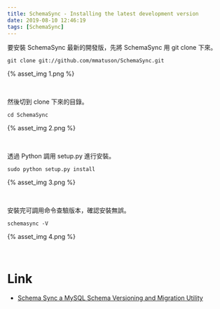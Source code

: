 ```yaml
---
title: SchemaSync - Installing the latest development version
date: 2019-08-10 12:46:19
tags: [SchemaSync]
---
```


要安裝 SchemaSync 最新的開發版，先將 SchemaSync 用 git clone 下來。

<!-- More -->

    git clone git://github.com/mmatuson/SchemaSync.git


{% asset_img 1.png %}

</br>


然後切到 clone 下來的目錄。 

    cd SchemaSync


{% asset_img 2.png %}

</br>


透過 Python 調用 setup.py 進行安裝。  

    sudo python setup.py install


{% asset_img 3.png %}

</br>


安裝完可調用命令查驗版本，確認安裝無誤。  

    schemasync -V


{% asset_img 4.png %}

</br>


Link
=====
* [Schema Sync a MySQL Schema Versioning and Migration Utility](http://mmatuson.github.io/SchemaSync/)
